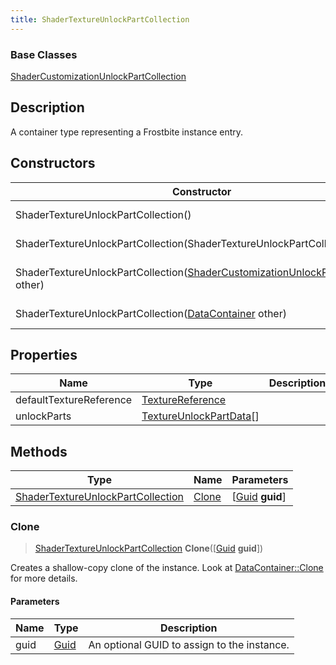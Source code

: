 ```yaml
---
title: ShaderTextureUnlockPartCollection
---
```

### Base Classes

[ShaderCustomizationUnlockPartCollection](/vext/ref/fb/shadercustomizationunlockpartcollection/)

## Description

A container type representing a Frostbite instance entry.

## Constructors

| Constructor                                                                                                                 | Description                                                                                                                                                                              |
| --------------------------------------------------------------------------------------------------------------------------- | ---------------------------------------------------------------------------------------------------------------------------------------------------------------------------------------- |
| ShaderTextureUnlockPartCollection()                                                                                         | Create a new instance of this container type.                                                                                                                                            |
| ShaderTextureUnlockPartCollection(ShaderTextureUnlockPartCollection other)                                                  | Create a reference copy of an instance of the same type.                                                                                                                                 |
| ShaderTextureUnlockPartCollection([ShaderCustomizationUnlockPartCollection](/vext/ref/fb/shadercustomizationunlockpartcollection/) other) | Upcast an instance of type [ShaderCustomizationUnlockPartCollection](/vext/ref/fb/shadercustomizationunlockpartcollection/) to [ShaderTextureUnlockPartCollection](/vext/ref/fb/shadertextureunlockpartcollection/). |
| ShaderTextureUnlockPartCollection([DataContainer](/vext/ref/shared/class/datacontainer) other)                                | Upcast an instance of type [DataContainer](/vext/ref/shared/class/datacontainer) to [ShaderTextureUnlockPartCollection](/vext/ref/fb/shadertextureunlockpartcollection/).                                |

## Properties

| Name                    | Type                                               | Description |
| ----------------------- | -------------------------------------------------- | ----------- |
| defaultTextureReference | [TextureReference](/vext/ref/fb/texturereference/)               |             |
| unlockParts             | [TextureUnlockPartData](/vext/ref/fb/textureunlockpartdata/)\[\] |             |

## Methods

| Type                                                                   | Name            | Parameters                                     |
| ---------------------------------------------------------------------- | --------------- | ---------------------------------------------- |
| [ShaderTextureUnlockPartCollection](/vext/ref/fb/shadertextureunlockpartcollection/) | [Clone](#clone) | \[[Guid](/vext/ref/shared/class/guid) **guid**\] |

### Clone

> [ShaderTextureUnlockPartCollection](/vext/ref/fb/shadertextureunlockpartcollection/) **Clone**(\[[Guid](/vext/ref/shared/class/guid) **guid**\])

Creates a shallow-copy clone of the instance. Look at [DataContainer::Clone](/vext/ref/shared/class/datacontainer#clone) for more details.

#### Parameters

| Name | Type         | Description                                 |
| ---- | ------------ | ------------------------------------------- |
| guid | [Guid](/vext/ref/shared/class/guid/) | An optional GUID to assign to the instance. |
